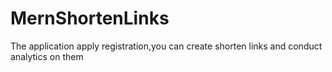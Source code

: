 # MernShortenLinks
The application apply registration,you can create shorten links and conduct analytics on them
